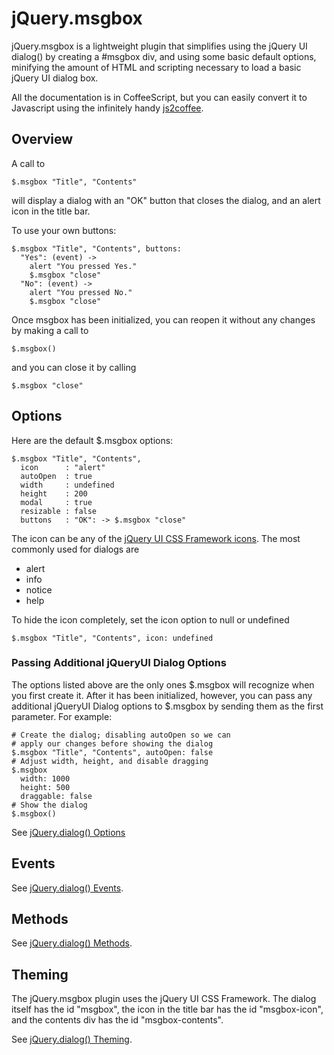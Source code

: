 jQuery.msgbox
=============

jQuery.msgbox is a lightweight plugin that simplifies using the jQuery UI
dialog() by creating a #msgbox div, and using some basic default options,
minifying the amount of HTML and scripting necessary to load a basic jQuery UI
dialog box.

All the documentation is in CoffeeScript, but you can easily convert it to
Javascript using the infinitely handy [js2coffee](http://js2coffee.org/).


Overview
--------

A call to

    $.msgbox "Title", "Contents"

will display a dialog with an "OK" button that closes the dialog, and an alert
icon in the title bar.

To use your own buttons:

    $.msgbox "Title", "Contents", buttons: 
      "Yes": (event) ->
        alert "You pressed Yes."
        $.msgbox "close"
      "No": (event) ->
        alert "You pressed No."
        $.msgbox "close"

Once msgbox has been initialized, you can reopen it without any changes by
making a call to

    $.msgbox()

and you can close it by calling

    $.msgbox "close"


Options
-------

Here are the default $.msgbox options:

    $.msgbox "Title", "Contents", 
      icon      : "alert"
      autoOpen  : true
      width     : undefined
      height    : 200
      modal     : true
      resizable : false
      buttons   : "OK": -> $.msgbox "close"

The icon can be any of the [jQuery UI CSS Framework icons](http://jqueryui.com/themeroller#icons).
The most commonly used for dialogs are
* alert
* info
* notice
* help

To hide the icon completely, set the icon option to null or undefined

    $.msgbox "Title", "Contents", icon: undefined

### Passing Additional jQueryUI Dialog Options

The options listed above are the only ones $.msgbox will recognize when you
first create it. After it has been initialized, however, you can pass any
additional jQueryUI Dialog options to $.msgbox by sending them as the first
parameter. For example:

    # Create the dialog; disabling autoOpen so we can
    # apply our changes before showing the dialog
    $.msgbox "Title", "Contents", autoOpen: false
    # Adjust width, height, and disable dragging
    $.msgbox
      width: 1000
      height: 500
      draggable: false
    # Show the dialog
    $.msgbox()

See [jQuery.dialog() Options](http://jqueryui.com/demos/dialog/#options)


Events
------

See [jQuery.dialog() Events](http://jqueryui.com/demos/dialog/#events).


Methods
-------

See [jQuery.dialog() Methods](http://jqueryui.com/demos/dialog/#methods).


Theming
-------

The jQuery.msgbox plugin uses the jQuery UI CSS Framework. The dialog itself has
the id "msgbox", the icon in the title bar has the id "msgbox-icon", and the
contents div has the id "msgbox-contents".

See [jQuery.dialog() Theming](http://jqueryui.com/demos/dialog/#theming).
